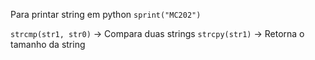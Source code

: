Para printar string em python 
`sprint("MC202")` 

`strcmp(str1, str0)` -> Compara duas strings
`strcpy(str1)` -> Retorna o tamanho da string

